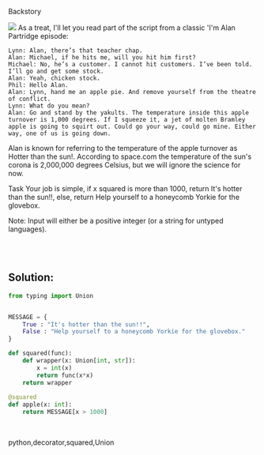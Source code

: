 Backstory

![](https://pbs.twimg.com/media/BQRHvcFCQAABGH6.jpg)
As a treat, I'll let you read part of the script from a classic 'I'm Alan Partridge episode:

```
Lynn: Alan, there’s that teacher chap.
Alan: Michael, if he hits me, will you hit him first?
Michael: No, he’s a customer. I cannot hit customers. I’ve been told. I’ll go and get some stock.
Alan: Yeah, chicken stock.
Phil: Hello Alan.
Alan: Lynn, hand me an apple pie. And remove yourself from the theatre of conflict.
Lynn: What do you mean?
Alan: Go and stand by the yakults. The temperature inside this apple turnover is 1,000 degrees. If I squeeze it, a jet of molten Bramley apple is going to squirt out. Could go your way, could go mine. Either way, one of us is going down.
```


Alan is known for referring to the temperature of the apple turnover as Hotter than the sun!. According to space.com the temperature of the sun's corona is 2,000,000 degrees Celsius, but we will ignore the science for now.

Task
Your job is simple, if x squared is more than 1000, return It's hotter than the sun!!, else, return Help yourself to a honeycomb Yorkie for the glovebox.

Note: Input will either be a positive integer (or a string for untyped languages).

<br><br>

## Solution:

```py
from typing import Union


MESSAGE = {
    True : "It's hotter than the sun!!", 
    False : "Help yourself to a honeycomb Yorkie for the glovebox."
}

def squared(func):
    def wrapper(x: Union[int, str]):
        x = int(x)
        return func(x*x)
    return wrapper    
    
@squared
def apple(x: int):
    return MESSAGE[x > 1000]
```



<br>


<tag>python,decorator,squared,Union</tag>